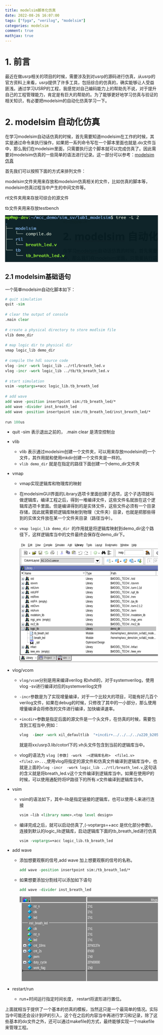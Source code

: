```yaml
---
title: modelsim脚本化仿真
date: 2022-08-26 16:07:00
tags: ["fpga", "verilog", "modelsim"]
categories: modelsim
comment: true
mathjax: true
---
```

# 1. 前言

最近在做usrp相关的项目的时候，需要涉及到对usrp的源码进行仿真，从usrp的官方资料上来看，usrp提供了许多工具，包括综合的仿真的，确实能够让人受益匪浅。通过学习USRP的工程，我感觉对自己编码能力上的帮助先不说，对于提升自己的工程管理能力，肯定是有巨大的帮助的。为了能够更好地学习仿真与验证的相关知识，有必要把modelsim的自动化仿真学习一下。

<!--more-->

# 2. modelsim 自动化仿真

在学习modelsim自动话仿真的时候，首先需要知道modelsim在工作的时候，其实是通过命令来执行操作，如果把一系列命令写在一个脚本里面也就是.do文件当中，那么我们在modelsim里面，只需要执行这个脚本就可以完成仿真了。因此需要对modelsim仿真的一些简单的语法进行记录。这一部分可以参考：[modelsim仿真](https://www.cnblogs.com/IClearner/p/7273441.html)

首先我们可以按照下面的方式来排列文件：

modelsim文件夹用来存放和modelsim仿真相关的文件，比如仿真的脚本等，modelsim仿真过程当中产生的中间文件等。

rtl文件夹用来存放可综合的源文件

tb文件夹用来存放testbench

![文件结构](modelsim脚本化仿真/文件结构.png)

## 2.1 modelsim基础语句

一个简单modelsim自动化脚本如下：

```tcl
# quit simulation
quit -sim

# clear the output of console
.main clear

# create a physical directory to store modlsim file
vlib demo_dir

# map logic dir to physical dir
vmap logic_lib demo_dir

# compile the hdl source code
vlog -incr -work logic_lib ../rtl/breath_led.v
vlog -incr -work logic_lib ../tb/tb_breath_led.v

# start simulation
vsim -voptargs=+acc logic_lib.tb_breath_led

# add wave
add wave -position insertpoint sim:/tb_breath_led/*
add wave -divider inst_breath_led
add wave -position insertpoint sim:/tb_breath_led/inst_breath_led/*

run 100us

```

- quit -sim 表示退出之前的， .main clear 是清空控制台

- vlib

  - vlib 表示通过modelsim创建一个文件夹，可以用来存放modelsim的一个文件，其作用就和使用mkdir创建一个文件夹是一样的。
  - `vlib demo_dir` 就是在指定的路径下面创建一个demo_dir文件夹

- vmap

  - vmap实现逻辑库和物理库的映射

  - 在modelsimGUI界面的Library选项卡里面创建子选项，这个子选项就叫做逻辑库，编译工程之后，得到一堆编译文件，这些文件名就放在这个逻辑库选项卡里面。但是编译得到的是实体文件，这些文件必须有一个目录存储，因此就需要把逻辑库映射到物理（文件夹）目录，也就是把那些得到的实体文件放在某一个文件夹目录（路径当中）。

  - `vmap logic_lib demo_dir `的作用就是将逻辑库映射到demo_dir这个路径下，这样逻辑库当中的文件最终会保存在demo_dir下。

    ![逻辑库](modelsim脚本化仿真/逻辑库.png)

- vlog/vcom

  - `vlog/vcom`分别是用来编译verilog 和vhdl的，对于systemverilog，使用vlog -sv进行编译对应的systemverilog文件

  - `-incr`参数是为了实现增量编译，对于一个比较大的项目，可能有好几百个verilog文件，如果在debug的时候，只修改了其中的一小部分，那么使用增量编译会将修改的文件进行编译，加快编译速率。

  - `+incdir+`参数是指定后面的源文件是一个头文件，在仿真的时候，需要包含到工程当中,例如：

    ```tcl
    vlog  -incr -work xil_defaultlib  "+incdir+../../../../u220_b205_network.srcs/sources_1/imports/sdr_opensource/uhd/fpga/usrp3/lib/control"
    ```

    就是将xx/usrp3.lib/cotorl下的.vh头文件包含到当前的逻辑库当中。

  - vlog的语法为 `vlog [参数] -work  -<逻辑库名称>  <file1.v> <file2.v>...`,使用vlog将指定的源文件和仿真文件编译到逻辑库当中，也就是上面的`vlog -incr  -work logic_lib ../rtl/breath_led.v`,这句话的含义就是将breath_led.v这个文件编译到逻辑库当中。如果在使用IP的时候，可以使用通配符将IP路径下的所有.v文件编译到逻辑库当中。

- vsim

  - vsim的语法如下，其中-lib是指定链接的逻辑库，也可以使用-L来进行连接

    ```tcl
    vsim –lib <library name>.<top level design>
    ```

  - 编译完成之后，就可以启动仿真了,(-voptargs=+acc 是优化部分参数)，连接到默认的logic_lib逻辑库，启动逻辑库下面的tb_breath_led进行仿真

    ```tcl
    vsim -voptargs=+acc logic_lib.tb_breath_led
    ```

- add wave

  - 添加想要观察的信号,add wave 加上想要观察的信号的名称。

    ```tcl
    add wave -position insertpoint sim:/tb_breath_led/*
    ```

  - 如果想要添加分割线可以添加如下语句

    ```tcl
    add wave -divider inst_breath_led
    ```

    ![添加分隔线](modelsim脚本化仿真/添加分隔线.png)

- restart/run

  - run+时间运行指定时间长度， restart将波形进行置位。

上面就相当于提供了一个基本的仿真的模板，当然这只是一个最简单的情况。实际当中可能还会设计到IP的引入，这个在之后的内容当中再进行学习和记录，除了这些基本的do文件之外，还可以通过makefile的方式，最终能够实现一个makefile来管理工程。